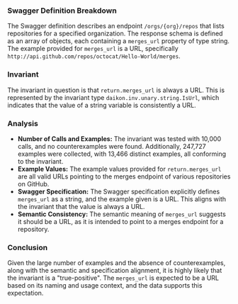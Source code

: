 ### Swagger Definition Breakdown
The Swagger definition describes an endpoint `/orgs/{org}/repos` that lists repositories for a specified organization. The response schema is defined as an array of objects, each containing a `merges_url` property of type string. The example provided for `merges_url` is a URL, specifically `http://api.github.com/repos/octocat/Hello-World/merges`.

### Invariant
The invariant in question is that `return.merges_url` is always a URL. This is represented by the invariant type `daikon.inv.unary.string.IsUrl`, which indicates that the value of a string variable is consistently a URL.

### Analysis
- **Number of Calls and Examples:** The invariant was tested with 10,000 calls, and no counterexamples were found. Additionally, 247,727 examples were collected, with 13,466 distinct examples, all conforming to the invariant.
- **Example Values:** The example values provided for `return.merges_url` are all valid URLs pointing to the merges endpoint of various repositories on GitHub.
- **Swagger Specification:** The Swagger specification explicitly defines `merges_url` as a string, and the example given is a URL. This aligns with the invariant that the value is always a URL.
- **Semantic Consistency:** The semantic meaning of `merges_url` suggests it should be a URL, as it is intended to point to a merges endpoint for a repository.

### Conclusion
Given the large number of examples and the absence of counterexamples, along with the semantic and specification alignment, it is highly likely that the invariant is a "true-positive". The `merges_url` is expected to be a URL based on its naming and usage context, and the data supports this expectation.
